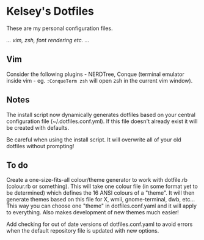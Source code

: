 Kelsey's Dotfiles
===================

These are my personal configuration files.

_... vim, zsh, font rendering etc. ..._


Vim
-----

Consider the following plugins - NERDTree, Conque (terminal emulator inside vim - eg. `:ConqueTerm zsh` will open zsh in the current vim window).


Notes
-------

The install script now dynamically generates dotfiles based on your central configuration file (~/.dotfiles.conf.yml). If this file doesn't already exist it will be created with defaults.

Be careful when using the install script. It will overwrite all of your old dotfiles without prompting!


To do
-------

Create a one-size-fits-all colour/theme generator to work with dotfile.rb (colour.rb or something). This will take one colour file (in some format yet to be determined) which defines the 16 ANSI colours of a "theme". It will then generate themes based on this file for X, wmii, gnome-terminal, dwb, etc... This way you can choose one "theme" in dotfiles.conf.yaml and it will apply to everything. Also makes development of new themes much easier!

Add checking for out of date versions of dotfiles.conf.yaml to avoid errors when the default repository file is updated with new options.
